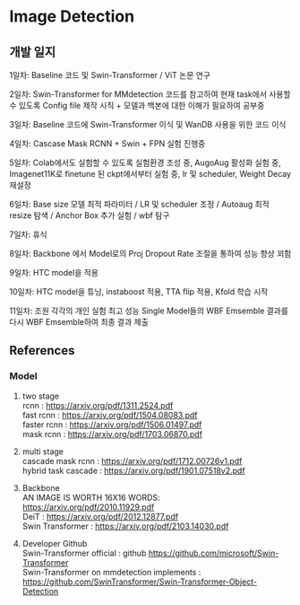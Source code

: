 # Image Detection  

## 개발 일지
  
1일차: Baseline 코드 및 Swin-Transformer / ViT 논문 연구  
  
2일차: Swin-Transformer for MMdetection 코드를 참고하여 현재 task에서 사용할 수 있도록 Config file 제작 시직 + 모델과 백본에 대한 이해가 필요하여 공부중  
  
3일차: Baseline 코드에 Swin-Transformer 이식 및 WanDB 사용을 위한 코드 이식  
  
4일차: Cascase Mask RCNN + Swin + FPN 실험 진행중    
  
5일차: Colab에서도 실험할 수 있도록 실험환경 조성 중, AugoAug 활성화 실험 중, Imagenet11K로 finetune 된 ckpt에서부터 실험 중, lr 및 scheduler, Weight Decay 재설정    
  
6일차: Base size 모델 최적 파라미터 / LR 및 scheduler 조정 / Autoaug 최적 resize 탐색 / Anchor Box 추가 실험 / wbf 탐구   
  
7일차: 휴식    
  
8일차: Backbone 에서 Model로의 Proj Dropout Rate 조절을 통하여 성능 향상 꾀함  
  
9일차: HTC model을 적용   
  
10일차: HTC model을 튜닝, instaboost 적용, TTA flip 적용, Kfold 학습 시작   
  
11일차: 조원 각각의 개인 실험 최고 성능 Single Model들의 WBF Emsemble 결과를 다시 WBF Emsemble하여 최종 결과 제출  
  
## References  
  
### Model  

1. two stage  
rcnn : https://arxiv.org/pdf/1311.2524.pdf  
fast rcnn : https://arxiv.org/pdf/1504.08083.pdf  
faster rcnn : https://arxiv.org/pdf/1506.01497.pdf  
mask rcnn : https://arxiv.org/pdf/1703.06870.pdf  
  
2. multi stage     
cascade mask rcnn : https://arxiv.org/pdf/1712.00726v1.pdf  
hybrid task cascade : https://arxiv.org/pdf/1901.07518v2.pdf  
  
3. Backbone  
AN IMAGE IS WORTH 16X16 WORDS: https://arxiv.org/pdf/2010.11929.pdf    
DeiT : https://arxiv.org/pdf/2012.12877.pdf     
Swin Transformer : https://arxiv.org/pdf/2103.14030.pdf     
  
4. Developer Github  
Swin-Transformer official : github https://github.com/microsoft/Swin-Transformer      
Swin-Transformer on mmdetection implements : https://github.com/SwinTransformer/Swin-Transformer-Object-Detection     
  
